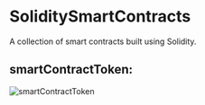 # SoliditySmartContracts
A collection of smart contracts built using Solidity.

## smartContractToken:
![smartContractToken](https://user-images.githubusercontent.com/29550860/150619167-580805ac-b448-47f5-9d4c-cdf4c7a16c84.png)
